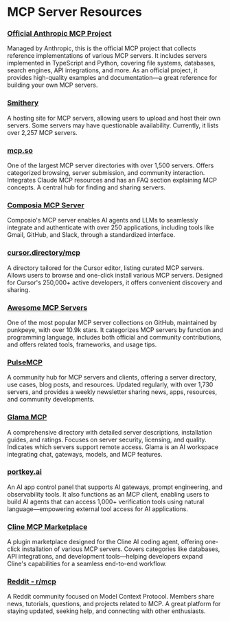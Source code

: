 # MCP Server Resources

### [Official Anthropic MCP Project](https://github.com/modelcontextprotocol/servers)
Managed by Anthropic, this is the official MCP project that collects reference implementations of various MCP servers. It includes servers implemented in TypeScript and Python, covering file systems, databases, search engines, API integrations, and more. As an official project, it provides high-quality examples and documentation—a great reference for building your own MCP servers.

### [Smithery](https://smithery.ai/)
A hosting site for MCP servers, allowing users to upload and host their own servers. Some servers may have questionable availability. Currently, it lists over 2,257 MCP servers.

### [mcp.so](https://mcp.so/)
One of the largest MCP server directories with over 1,500 servers. Offers categorized browsing, server submission, and community interaction. Integrates Claude MCP resources and has an FAQ section explaining MCP concepts. A central hub for finding and sharing servers.

### [Composia MCP Server](https://mcp.composio.dev/)
​Composio's MCP server enables AI agents and LLMs to seamlessly integrate and authenticate with over 250 applications, including tools like Gmail, GitHub, and Slack, through a standardized interface. ​

### [cursor.directory/mcp](https://cursor.directory/mcp)
A directory tailored for the Cursor editor, listing curated MCP servers. Allows users to browse and one-click install various MCP servers. Designed for Cursor's 250,000+ active developers, it offers convenient discovery and sharing.

### [Awesome MCP Servers](https://github.com/punkpeye/awesome-mcp-servers)
One of the most popular MCP server collections on GitHub, maintained by punkpeye, with over 10.9k stars. It categorizes MCP servers by function and programming language, includes both official and community contributions, and offers related tools, frameworks, and usage tips.

### [PulseMCP](https://www.pulsemcp.com/)
A community hub for MCP servers and clients, offering a server directory, use cases, blog posts, and resources. Updated regularly, with over 1,730 servers, and provides a weekly newsletter sharing news, apps, resources, and community developments.

### [Glama MCP](https://glama.ai/mcp/servers)
A comprehensive directory with detailed server descriptions, installation guides, and ratings. Focuses on server security, licensing, and quality. Indicates which servers support remote access. Glama is an AI workspace integrating chat, gateways, models, and MCP features.

### [portkey.ai](https://portkey.ai/)
An AI app control panel that supports AI gateways, prompt engineering, and observability tools. It also functions as an MCP client, enabling users to build AI agents that can access 1,000+ verification tools using natural language—empowering external tool access for AI applications.

### [Cline MCP Marketplace](https://cline.bot/mcp-marketplace)
A plugin marketplace designed for the Cline AI coding agent, offering one-click installation of various MCP servers. Covers categories like databases, API integrations, and development tools—helping developers expand Cline's capabilities for a seamless end-to-end workflow.

### [Reddit - r/mcp](https://www.reddit.com/r/mcp/)
A Reddit community focused on Model Context Protocol. Members share news, tutorials, questions, and projects related to MCP. A great platform for staying updated, seeking help, and connecting with other enthusiasts.